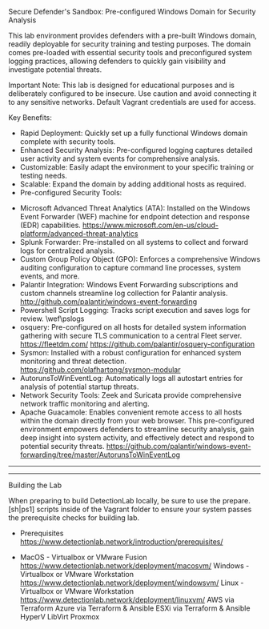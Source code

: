 Secure Defender's Sandbox: Pre-configured Windows Domain for Security Analysis

This lab environment provides defenders with a pre-built Windows domain, readily deployable for security training and testing purposes. The domain comes pre-loaded with essential security tools and preconfigured system logging practices, allowing defenders to quickly gain visibility and investigate potential threats.

Important Note: This lab is designed for educational purposes and is deliberately configured to be insecure. Use caution and avoid connecting it to any sensitive networks. Default Vagrant credentials are used for access.

Key Benefits:

- Rapid Deployment: Quickly set up a fully functional Windows domain complete with security tools.
- Enhanced Security Analysis: Pre-configured logging captures detailed user activity and system events for comprehensive analysis.
- Customizable: Easily adapt the environment to your specific training or testing needs.
- Scalable: Expand the domain by adding additional hosts as required.
- Pre-configured Security Tools:

* Microsoft Advanced Threat Analytics (ATA): Installed on the Windows Event Forwarder (WEF) machine for endpoint detection and response (EDR) capabilities. https://www.microsoft.com/en-us/cloud-platform/advanced-threat-analytics
* Splunk Forwarder: Pre-installed on all systems to collect and forward logs for centralized analysis.
* Custom Group Policy Object (GPO): Enforces a comprehensive Windows auditing configuration to capture command line processes, system events, and more.
* Palantir Integration: Windows Event Forwarding subscriptions and custom channels streamline log collection for Palantir analysis. http://github.com/palantir/windows-event-forwarding
* Powershell Script Logging: Tracks script execution and saves logs for review. \\wef\pslogs
* osquery: Pre-configured on all hosts for detailed system information gathering with secure TLS communication to a central Fleet server. https://fleetdm.com/ https://github.com/palantir/osquery-configuration 
* Sysmon: Installed with a robust configuration for enhanced system monitoring and threat detection. https://github.com/olafhartong/sysmon-modular
* AutorunsToWinEventLog: Automatically logs all autostart entries for analysis of potential startup threats.
* Network Security Tools: Zeek and Suricata provide comprehensive network traffic monitoring and alerting.
* Apache Guacamole: Enables convenient remote access to all hosts within the domain directly from your web browser.
This pre-configured environment empowers defenders to streamline security analysis, gain deep insight into system activity, and effectively detect and respond to potential security threats. https://github.com/palantir/windows-event-forwarding/tree/master/AutorunsToWinEventLog

********************************************************************************************************************************************************************************************************************************************************************************
********************************************************************************************************************************************************************************************************************************************************************************
Building the Lab 

When preparing to build DetectionLab locally, be sure to use the prepare.[sh|ps1] scripts inside of the Vagrant folder to ensure your system passes the prerequisite checks for building lab.

- Prerequisites https://www.detectionlab.network/introduction/prerequisites/
* MacOS - Virtualbox or VMware Fusion https://www.detectionlab.network/deployment/macosvm/ 
Windows - Virtualbox or VMware Workstation https://www.detectionlab.network/deployment/windowsvm/
Linux - Virtualbox or VMware Workstation  https://www.detectionlab.network/deployment/linuxvm/
AWS via Terraform 
Azure via Terraform & Ansible
ESXi via Terraform & Ansible
HyperV
LibVirt
Proxmox

